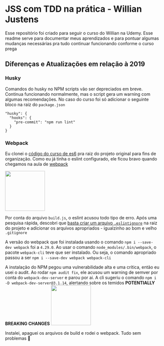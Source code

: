 # JSS com TDD na prática - Willian Justens

Esse repositório foi criado para seguir o curso do Willian na Udemy. Esse readme serve para documentar meus aprendizados e para pontuar algumas mudanças necessárias pra tudo continuar funcionando conforme o curso prega

## Diferenças e Atualizações em relação à 2019

### **Husky**

Comandos do husky no NPM scripts vão ser depreciados em breve. Continua funcionando normalmente, mas o script gera um warning com algumas recomendações. No caso do curso foi só adicionar o seguinte bloco na raiz do `package.json`

```
"husky": {
  "hooks": {
    "pre-commit": "npm run lint"
  }
}
```

### **Webpack**

Eu clonei o [código do curso de es6](https://github.com/willianjusten/es6-curso) pra raiz do projeto original para fins de organização. Como eu já tinha o eslint configurado, ele ficou bravo quando chegamos na aula de [webpack](./es6-curso/15-js-modules/README.md)

<img src="https://media.giphy.com/media/13EjnL7RwHmA2Q/giphy.gif" width="130" height="130" />



Por conta do arquivo `build.js`, o eslint acusou todo tipo de erro. Após uma pesquisa rápida, descobri que [basta criar um arquivo `.eslintignore`](https://eslint.org/docs/user-guide/configuring.html#ignoring-files-and-directories) na raiz do projeto e adicionar os arquivos apropriados - igualzinho ao bom e velho `.gitignore`

A versão do webpack que foi instalada usando o comando `npm i --save-dev webpack` foi a `4.29.0`. Ao usar o comando `node_modules/.bin/webpack`, o pacote `webpack-cli` teve que ser instalado. Ou seja, o comando apropriado passou a ser `npm i --save-dev webpack webpack-cli`

A instalação do NPM pegou uma vulnerabilidade alta e uma crítica, então eu usei o audit. Ao rodar `npm audit fix`, ele acusou um warning de semver por conta do `webpack-dev-server` e parou por ai. A cli sugeriu o comando `npm i -D webpack-dev-server@3.1.14`, alertando sobre os temidos **POTENTIALLY BREAKING CHANGES**
<img src="https://media.giphy.com/media/NIVdosAtzETMQ/giphy.gif" width="130" height="130" />

Instalei, apaguei os arquivos de build e rodei o webpack. Tudo sem problemas 🎊
